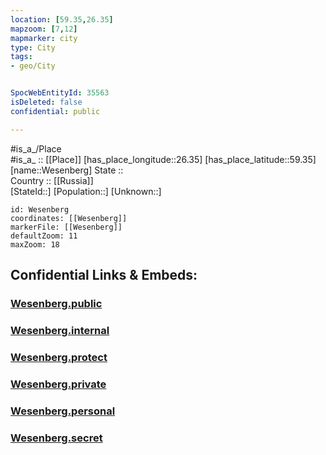 ```yaml
---
location: [59.35,26.35] 
mapzoom: [7,12] 
mapmarker: city 
type: City
tags:
- geo/City


SpocWebEntityId: 35563
isDeleted: false
confidential: public

---
```

#is_a_/Place  
#is_a_ :: [[Place]] 
[has_place_longitude::26.35] 
[has_place_latitude::59.35] 
[name::Wesenberg] 
State ::  
Country :: [[Russia]]  
[StateId::] 
[Population::] 
[Unknown::] 


```leaflet
id: Wesenberg
coordinates: [[Wesenberg]] 
markerFile: [[Wesenberg]] 
defaultZoom: 11 
maxZoom: 18
```


## Confidential Links & Embeds: 

### [Wesenberg.public](/_public/\Earth\Continent\Europe\Europe~North\Estonia\Counties~Estonia\Lääne-Viru\CityWesenberg.public.md) 

### [Wesenberg.internal](/_internal/\Earth\Continent\Europe\Europe~North\Estonia\Counties~Estonia\Lääne-Viru\CityWesenberg.internal.md) 

### [Wesenberg.protect](/_protect/\Earth\Continent\Europe\Europe~North\Estonia\Counties~Estonia\Lääne-Viru\CityWesenberg.protect.md) 

### [Wesenberg.private](/_private/\Earth\Continent\Europe\Europe~North\Estonia\Counties~Estonia\Lääne-Viru\CityWesenberg.private.md) 

### [Wesenberg.personal](/_personal/\Earth\Continent\Europe\Europe~North\Estonia\Counties~Estonia\Lääne-Viru\CityWesenberg.personal.md) 

### [Wesenberg.secret](/_secret/\Earth\Continent\Europe\Europe~North\Estonia\Counties~Estonia\Lääne-Viru\CityWesenberg.secret.md)

